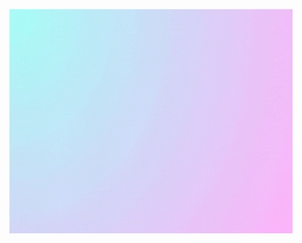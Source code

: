 <picture>
		<source media="(min-width: 720px)" srcset="amane.gif">
		<img src="amane.gif" width="100%" height="400px" alt="hero">
</picture>
